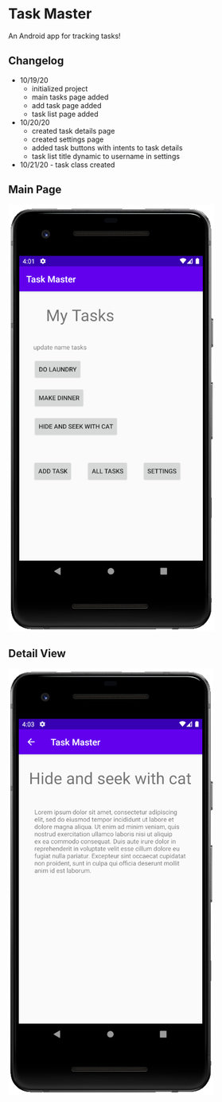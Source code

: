 # Task Master

An Android app for tracking tasks!

## Changelog

  - 10/19/20
    - initialized project
    - main tasks page added
    - add task page added
    - task list page added
  - 10/20/20
    - created task details page
    - created settings page
    - added task buttons with intents to task details
    - task list title dynamic to username in settings
   - 10/21/20
    - task class created

## Main Page

![image description](screenshots/main-activity-10-20-20.PNG)

## Detail View

![image description](screenshots/task-details-activity-10-20-20.PNG)
